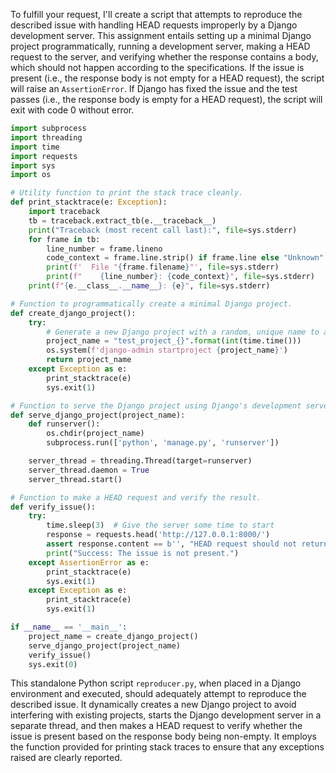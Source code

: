 To fulfill your request, I'll create a script that attempts to reproduce the described issue with handling HEAD requests improperly by a Django development server. This assignment entails setting up a minimal Django project programmatically, running a development server, making a HEAD request to the server, and verifying whether the response contains a body, which should not happen according to the specifications. If the issue is present (i.e., the response body is not empty for a HEAD request), the script will raise an `AssertionError`. If Django has fixed the issue and the test passes (i.e., the response body is empty for a HEAD request), the script will exit with code 0 without error.

```python
import subprocess
import threading
import time
import requests
import sys
import os

# Utility function to print the stack trace cleanly.
def print_stacktrace(e: Exception):
    import traceback
    tb = traceback.extract_tb(e.__traceback__)
    print("Traceback (most recent call last):", file=sys.stderr)
    for frame in tb:
        line_number = frame.lineno
        code_context = frame.line.strip() if frame.line else "Unknown"
        print(f'  File "{frame.filename}"', file=sys.stderr)
        print(f"    {line_number}: {code_context}", file=sys.stderr)
    print(f"{e.__class__.__name__}: {e}", file=sys.stderr)

# Function to programmatically create a minimal Django project.
def create_django_project():
    try:
        # Generate a new Django project with a random, unique name to avoid conflicts.
        project_name = "test_project_{}".format(int(time.time()))
        os.system(f'django-admin startproject {project_name}')
        return project_name
    except Exception as e:
        print_stacktrace(e)
        sys.exit(1)

# Function to serve the Django project using Django's development server.
def serve_django_project(project_name):
    def runserver():
        os.chdir(project_name)
        subprocess.run(['python', 'manage.py', 'runserver'])

    server_thread = threading.Thread(target=runserver)
    server_thread.daemon = True
    server_thread.start()

# Function to make a HEAD request and verify the result.
def verify_issue():
    try:
        time.sleep(3)  # Give the server some time to start
        response = requests.head('http://127.0.0.1:8000/')
        assert response.content == b'', "HEAD request should not return a body."
        print("Success: The issue is not present.")
    except AssertionError as e:
        print_stacktrace(e)
        sys.exit(1)
    except Exception as e:
        print_stacktrace(e)
        sys.exit(1)

if __name__ == '__main__':
    project_name = create_django_project()
    serve_django_project(project_name)
    verify_issue()
    sys.exit(0)
```

This standalone Python script `reproducer.py`, when placed in a Django environment and executed, should adequately attempt to reproduce the described issue. It dynamically creates a new Django project to avoid interfering with existing projects, starts the Django development server in a separate thread, and then makes a HEAD request to verify whether the issue is present based on the response body being non-empty. It employs the function provided for printing stack traces to ensure that any exceptions raised are clearly reported.